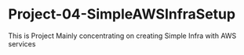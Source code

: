 # Project-04-SimpleAWSInfraSetup
This is Project Mainly concentrating on creating Simple Infra with AWS services

